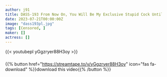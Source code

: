 ```yaml
---
author: j91
title: DASS-193 From Now On, You Will Be My Exclusive Stupid Cock Until The Super Sensual Body Trembles, It’s Super Ugly Masturbation Support From The Top, You Can’t Stop The Best Ejaculation With Dirty Words Complete Ultimate JOI Maria Nagai
date: 2023-07-21T00:00:00Z
image: "dass193pl.jpg"
tags: [Censored, ]
maker: []
actress: []
---
```



{{< youtubepl yGgzryer88H3oy >}}
###

{{% button href="https://streamtape.to/v/yGgzryer88H3oy" icon="fas fa-download" %}}download this video{{% /button %}}
